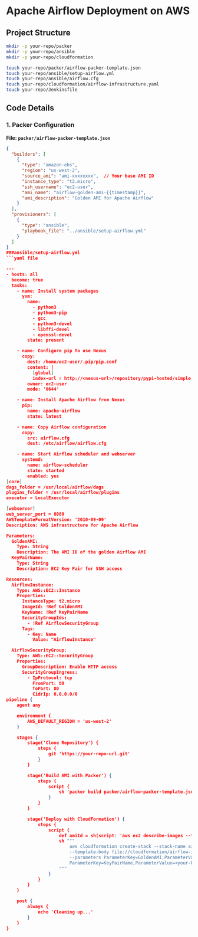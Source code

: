 # Apache Airflow Deployment on AWS
## Project Structure
```bash
mkdir -p your-repo/packer
mkdir -p your-repo/ansible
mkdir -p your-repo/cloudformation

touch your-repo/packer/airflow-packer-template.json
touch your-repo/ansible/setup-airflow.yml
touch your-repo/ansible/airflow.cfg
touch your-repo/cloudformation/airflow-infrastructure.yaml
touch your-repo/Jenkinsfile
```


## Code Details

### 1. Packer Configuration

**File: `packer/airflow-packer-template.json`**  

```json
{
  "builders": [
    {
      "type": "amazon-ebs",
      "region": "us-west-2",
      "source_ami": "ami-xxxxxxxx",  // Your base AMI ID
      "instance_type": "t2.micro",
      "ssh_username": "ec2-user",
      "ami_name": "airflow-golden-ami-{{timestamp}}",
      "ami_description": "Golden AMI for Apache Airflow"
    }
  ],
  "provisioners": [
    {
      "type": "ansible",
      "playbook_file": "../ansible/setup-airflow.yml"
    }
  ]
}
###ansible/setup-airflow.yml
```yaml file

---
- hosts: all
  become: true
  tasks:
    - name: Install system packages
      yum:
        name:
          - python3
          - python3-pip
          - gcc
          - python3-devel
          - libffi-devel
          - openssl-devel
        state: present

    - name: Configure pip to use Nexus
      copy:
        dest: /home/ec2-user/.pip/pip.conf
        content: |
          [global]
          index-url = http://<nexus-url>/repository/pypi-hosted/simple
        owner: ec2-user
        mode: '0644'

    - name: Install Apache Airflow from Nexus
      pip:
        name: apache-airflow
        state: latest

    - name: Copy Airflow configuration
      copy:
        src: airflow.cfg
        dest: /etc/airflow/airflow.cfg

    - name: Start Airflow scheduler and webserver
      systemd:
        name: airflow-scheduler
        state: started
        enabled: yes
[core]
dags_folder = /usr/local/airflow/dags
plugins_folder = /usr/local/airflow/plugins
executor = LocalExecutor

[webserver]
web_server_port = 8080
AWSTemplateFormatVersion: '2010-09-09'
Description: AWS infrastructure for Apache Airflow

Parameters:
  GoldenAMI:
    Type: String
    Description: The AMI ID of the golden Airflow AMI
  KeyPairName:
    Type: String
    Description: EC2 Key Pair for SSH access

Resources:
  AirflowInstance:
    Type: AWS::EC2::Instance
    Properties:
      InstanceType: t2.micro
      ImageId: !Ref GoldenAMI
      KeyName: !Ref KeyPairName
      SecurityGroupIds:
        - !Ref AirflowSecurityGroup
      Tags:
        - Key: Name
          Value: "AirflowInstance"

  AirflowSecurityGroup:
    Type: AWS::EC2::SecurityGroup
    Properties:
      GroupDescription: Enable HTTP access
      SecurityGroupIngress:
        - IpProtocol: tcp
          FromPort: 80
          ToPort: 80
          CidrIp: 0.0.0.0/0
pipeline {
    agent any

    environment {
        AWS_DEFAULT_REGION = 'us-west-2'
    }

    stages {
        stage('Clone Repository') {
            steps {
                git 'https://your-repo-url.git'
            }
        }

        stage('Build AMI with Packer') {
            steps {
                script {
                    sh 'packer build packer/airflow-packer-template.json'
                }
            }
        }

        stage('Deploy with CloudFormation') {
            steps {
                script {
                    def amiId = sh(script: 'aws ec2 describe-images --filters "Name=name,Values=airflow-golden-ami-*" --query "Images[*].ImageId" --output text', returnStdout: true).trim()
                    sh """
                        aws cloudformation create-stack --stack-name airflow-stack \
                        --template-body file://cloudformation/airflow-infrastructure.yaml \
                        --parameters ParameterKey=GoldenAMI,ParameterValue=\${amiId} \
                        ParameterKey=KeyPairName,ParameterValue=<your-key-pair>
                    """
                }
            }
        }
    }

    post {
        always {
            echo 'Cleaning up...'
        }
    }
}


